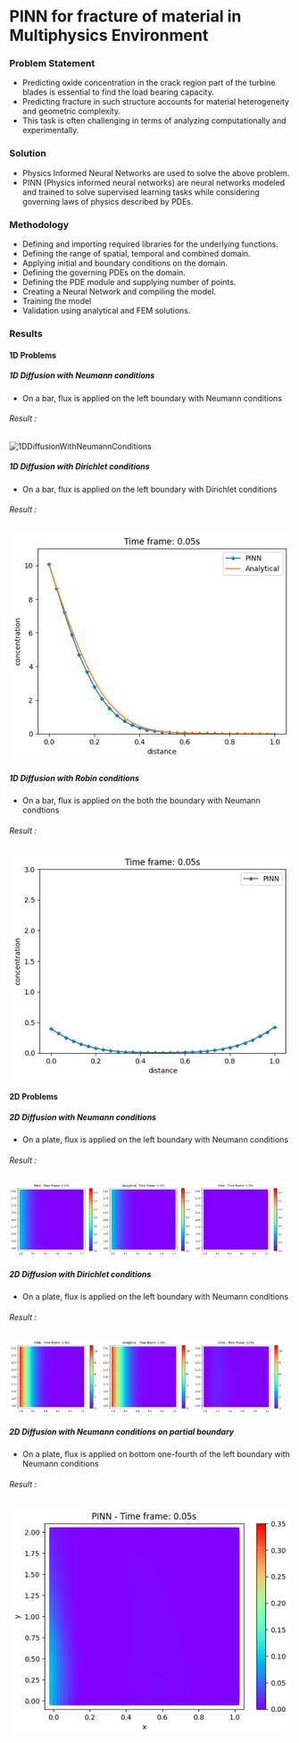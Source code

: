 # PINN for fracture of material in Multiphysics Environment

### Problem Statement
- Predicting oxide concentration in the crack region part of the turbine blades is essential to find the load bearing capacity.
- Predicting fracture in such structure accounts for material heterogeneity and geometric complexity.
- This task is often challenging in terms of analyzing computationally and experimentally.

### Solution
- Physics Informed Neural Networks are used to solve the above problem.
- PINN (Physics informed neural networks) are neural networks modeled and trained to solve supervised learning tasks while considering governing laws of physics described by PDEs.

### Methodology
- Defining and importing required libraries for the underlying functions.
- Defining the range of spatial, temporal and combined domain.
- Applying initial and boundary conditions on the domain.
- Defining the governing PDEs on the domain.
- Defining the PDE module and supplying number of points.
- Creating a Neural Network and compiling the model.
- Training the model
- Validation using analytical and FEM solutions.

### Results
#### 1D Problems
##### 1D Diffusion with Neumann conditions
- On a bar, flux is applied on the left boundary with Neumann conditions
###### Result :
![1DDiffusionWithNeumannConditions](?Images/neumann1d.gif "1D Diffusion with Neumann Conditions")

##### 1D Diffusion with Dirichlet conditions
- On a bar, flux is applied on the left boundary with Dirichlet conditions
###### Result :
![1DDiffusionWithDirichletConditions](/Images/dirichlet1d.gif "1D Diffusion with Dirichlet Conditions")

##### 1D Diffusion with Robin conditions
- On a bar, flux is applied on the both the boundary with Neumann condtions
###### Result :
![1DDiffusionWithRobinConditions](/Images/robin1d.gif "1D Diffusion with Robin Conditions")

#### 2D Problems
##### 2D Diffusion with Neumann conditions
- On a plate, flux is applied on the left boundary with Neumann conditions
###### Result :
<p float="left">
  <img src="/Images/neumann2dpinn.gif" width="32%" />
  <img src="/Images/neumann2danalytical.gif" width="32%" /> 
  <img src="/Images/neumann2derror.gif" width="32%" />
</p>

##### 2D Diffusion with Dirichlet conditions
- On a plate, flux is applied on the left boundary with Neumann conditions
###### Result :
<p float="left">
  <img src="/Images/dirichlet2dpinn.gif" width="32%" />
  <img src="/Images/dirichlet2danalytical.gif" width="32%" /> 
  <img src="/Images/dirichlet2derror.gif" width="32%" />
</p>

##### 2D Diffusion with Neumann conditions on partial boundary
- On a plate, flux is applied on bottom one-fourth of the left boundary with Neumann conditions
###### Result :
![2DDiffusionWithNeumannConditionsPartialBoundary](/Images/neumann2dpartialboundary.gif "1D Diffusion with Robin Conditions")

